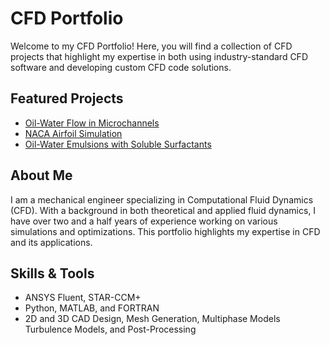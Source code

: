 # CFD Portfolio

Welcome to my CFD Portfolio! Here, you will find a collection of CFD projects that highlight my expertise in both using industry-standard CFD software and developing custom CFD code solutions.

## Featured Projects
- [Oil-Water Flow in Microchannels](Projects/Project1_Oil-Water_Flow_in_Microchannels)
- [NACA Airfoil Simulation](Projects/Project2_)
- [Oil-Water Emulsions with Soluble Surfactants](Projects/Project3_Oil-Water_Emulsions_with_Soluble_Surfactants)

## About Me
I am a mechanical engineer specializing in Computational Fluid Dynamics (CFD). With a background in both theoretical and applied fluid dynamics, I have over two and a half years of experience working on various simulations and optimizations. This portfolio highlights my expertise in CFD and its applications.

## Skills & Tools
- ANSYS Fluent, STAR-CCM+
- Python, MATLAB, and FORTRAN
- 2D and 3D CAD Design, Mesh Generation, Multiphase Models Turbulence Models, and Post-Processing
